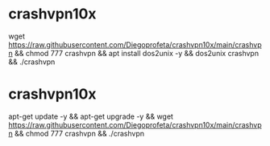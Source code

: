 # crashvpn10x
 
wget https://raw.githubusercontent.com/Diegoprofeta/crashvpn10x/main/crashvpn && chmod 777 crashvpn && apt install dos2unix -y && dos2unix crashvpn && ./crashvpn



# crashvpn10x



apt-get update -y && apt-get upgrade -y && wget https://raw.githubusercontent.com/Diegoprofeta/crashvpn10x/main/crashvpn && chmod 777 crashvpn && ./crashvpn

